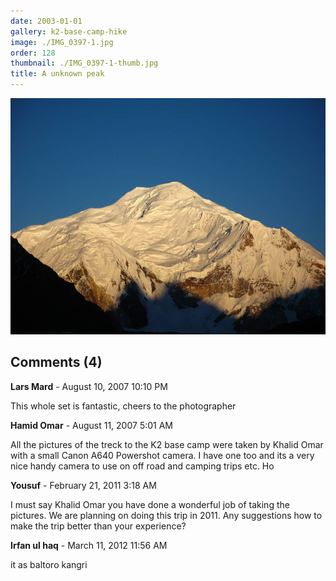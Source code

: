 ```yaml
---
date: 2003-01-01
gallery: k2-base-camp-hike
image: ./IMG_0397-1.jpg
order: 128
thumbnail: ./IMG_0397-1-thumb.jpg
title: A unknown peak
---
```


![A unknown peak](./IMG_0397-1.jpg)

<div id="comments">

## Comments (4)

<div id="comment">

**Lars Mard** - August 10, 2007 10:10 PM

This whole set is fantastic, cheers to the photographer

</div>

<div id="comment">

**Hamid Omar** - August 11, 2007  5:01 AM

All the pictures of the treck to the K2 base camp were taken by Khalid Omar with a small Canon A640 Powershot camera. I have one too and its a very nice handy camera to use on off road and camping trips etc. Ho

</div>

<div id="comment">

**Yousuf** - February 21, 2011  3:18 AM

I must say Khalid Omar you have done a wonderful job of taking the pictures. We are planning on doing this trip in 2011. Any suggestions how to make the trip better than your experience?

</div>

<div id="comment">

**Irfan ul haq** - March 11, 2012 11:56 AM

it as baltoro kangri

</div>

</div>